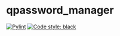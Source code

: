 # qpassword_manager
 [![Pylint](https://github.com/ShiNoNeko47/qpassword_manager/actions/workflows/pylint.yml/badge.svg)](https://github.com/ShiNoNeko47/qpassword_manager/actions/workflows/pylint.yml)
 [![Code style: black](https://img.shields.io/badge/code%20style-black-000000.svg)](https://github.com/psf/black)
